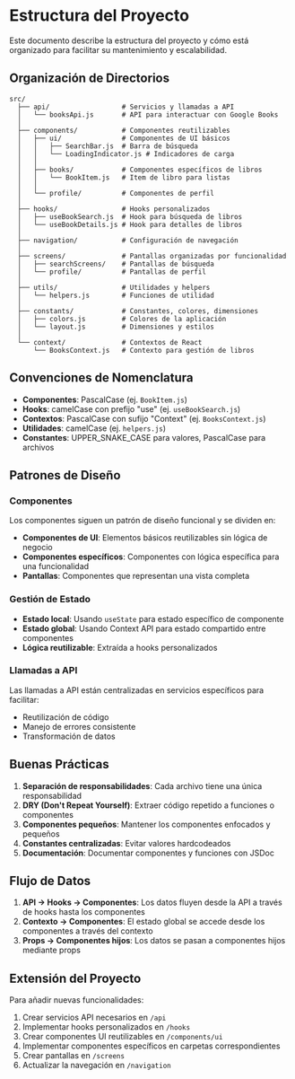 # Estructura del Proyecto

Este documento describe la estructura del proyecto y cómo está organizado para facilitar su mantenimiento y escalabilidad.

## Organización de Directorios

```
src/
  ├── api/                  # Servicios y llamadas a API
  │   └── booksApi.js       # API para interactuar con Google Books
  │
  ├── components/           # Componentes reutilizables
  │   ├── ui/               # Componentes de UI básicos
  │   │   ├── SearchBar.js  # Barra de búsqueda
  │   │   └── LoadingIndicator.js # Indicadores de carga
  │   │
  │   ├── books/            # Componentes específicos de libros
  │   │   └── BookItem.js   # Item de libro para listas
  │   │
  │   └── profile/          # Componentes de perfil
  │
  ├── hooks/                # Hooks personalizados
  │   ├── useBookSearch.js  # Hook para búsqueda de libros
  │   └── useBookDetails.js # Hook para detalles de libros
  │
  ├── navigation/           # Configuración de navegación
  │
  ├── screens/              # Pantallas organizadas por funcionalidad
  │   ├── searchScreens/    # Pantallas de búsqueda
  │   └── profile/          # Pantallas de perfil
  │
  ├── utils/                # Utilidades y helpers
  │   └── helpers.js        # Funciones de utilidad
  │
  ├── constants/            # Constantes, colores, dimensiones
  │   ├── colors.js         # Colores de la aplicación
  │   └── layout.js         # Dimensiones y estilos
  │
  └── context/              # Contextos de React
      └── BooksContext.js   # Contexto para gestión de libros
```

## Convenciones de Nomenclatura

- **Componentes**: PascalCase (ej. `BookItem.js`)
- **Hooks**: camelCase con prefijo "use" (ej. `useBookSearch.js`)
- **Contextos**: PascalCase con sufijo "Context" (ej. `BooksContext.js`)
- **Utilidades**: camelCase (ej. `helpers.js`)
- **Constantes**: UPPER_SNAKE_CASE para valores, PascalCase para archivos

## Patrones de Diseño

### Componentes

Los componentes siguen un patrón de diseño funcional y se dividen en:

- **Componentes de UI**: Elementos básicos reutilizables sin lógica de negocio
- **Componentes específicos**: Componentes con lógica específica para una funcionalidad
- **Pantallas**: Componentes que representan una vista completa

### Gestión de Estado

- **Estado local**: Usando `useState` para estado específico de componente
- **Estado global**: Usando Context API para estado compartido entre componentes
- **Lógica reutilizable**: Extraída a hooks personalizados

### Llamadas a API

Las llamadas a API están centralizadas en servicios específicos para facilitar:

- Reutilización de código
- Manejo de errores consistente
- Transformación de datos

## Buenas Prácticas

1. **Separación de responsabilidades**: Cada archivo tiene una única responsabilidad
2. **DRY (Don't Repeat Yourself)**: Extraer código repetido a funciones o componentes
3. **Componentes pequeños**: Mantener los componentes enfocados y pequeños
4. **Constantes centralizadas**: Evitar valores hardcodeados
5. **Documentación**: Documentar componentes y funciones con JSDoc

## Flujo de Datos

1. **API → Hooks → Componentes**: Los datos fluyen desde la API a través de hooks hasta los componentes
2. **Contexto → Componentes**: El estado global se accede desde los componentes a través del contexto
3. **Props → Componentes hijos**: Los datos se pasan a componentes hijos mediante props

## Extensión del Proyecto

Para añadir nuevas funcionalidades:

1. Crear servicios API necesarios en `/api`
2. Implementar hooks personalizados en `/hooks`
3. Crear componentes UI reutilizables en `/components/ui`
4. Implementar componentes específicos en carpetas correspondientes
5. Crear pantallas en `/screens`
6. Actualizar la navegación en `/navigation`
